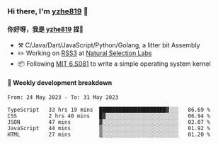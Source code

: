 ### Hi there, I'm [yzhe819](https://github.com/yzhe819) 👋

#### 你好呀，我是 [yzhe819](https://github.com/yzhe819) 捏👋

- :hammer_and_pick: C/Java/Dart/JavaScript/Python/Golang, a litter bit Assembly
- :pencil2: Working on [RSS3](https://github.com/NaturalSelectionLabs/RSS3) at [Natural Selection Labs](https://github.com/NaturalSelectionLabs)
- 📦 Following [MIT 6.S081](https://pdos.csail.mit.edu/6.S081/2020/) to write a simple operating system kernel



#### 📝 Weekly development breakdown

<!--START_SECTION:waka-->

```text
From: 24 May 2023 - To: 31 May 2023

TypeScript   33 hrs 19 mins  █████████████████████▓░░░   86.69 %
CSS          2 hrs 40 mins   █▓░░░░░░░░░░░░░░░░░░░░░░░   06.94 %
JSON         47 mins         ▓░░░░░░░░░░░░░░░░░░░░░░░░   02.07 %
JavaScript   44 mins         ▒░░░░░░░░░░░░░░░░░░░░░░░░   01.92 %
HTML         27 mins         ▒░░░░░░░░░░░░░░░░░░░░░░░░   01.20 %
```

<!--END_SECTION:waka-->



